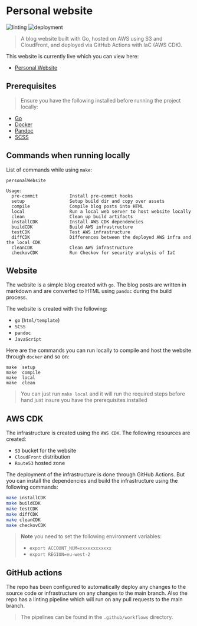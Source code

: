 # Personal website

![linting](https://github.com/nathanberry97/personalWebsite/actions/workflows/lintingPipeline.yml/badge.svg)
![deployment](https://github.com/nathanberry97/personalWebsite/actions/workflows/deploymentPipeline.yml/badge.svg)

> A blog website built with Go, hosted on AWS using S3 and CloudFront, and
> deployed via GitHub Actions with IaC (AWS CDK).

This website is currently live which you can view here:

- [Personal Website](https://nathanberry.co.uk/)

## Prerequisites

> Ensure you have the following installed before running the project locally:

- [Go](https://go.dev/)
- [Docker](https://www.docker.com/)
- [Pandoc](https://pandoc.org/)
- [SCSS](https://sass-lang.com/)

## Commands when running locally

List of commands while using `make`:

```
personalWebsite

Usage:
  pre-commit            Install pre-commit hooks
  setup                 Setup build dir and copy over assets
  compile               Compile blog posts into HTML
  local                 Run a local web server to host website locally
  clean                 Clean up build artifacts
  installCDK            Install AWS CDK dependencies
  buildCDK              Build AWS infrastructure
  testCDK               Test AWS infrastructure
  diffCDK               Differences between the deployed AWS infra and the local CDK
  cleanCDK              Clean AWS infrastructure
  checkovCDK            Run Checkov for security analysis of IaC
```

## Website

The website is a simple blog created with `go`. The blog posts are written
in markdown and are converted to HTML using `pandoc` during the build process.

The website is created with the following:

- `go` (`html/template`)
- `SCSS`
- `pandoc`
- `JavaScript`

Here are the commands you can run locally to compile and host the website
through `docker` and so on:

```
make  setup
make  compile
make  local
make  clean
```

> You can just run `make local` and it will run the required steps before hand
> just insure you have the prerequisites installed

## AWS CDK

The infrastructure is created using the `AWS CDK`. The following resources are
created:

-   `S3` bucket for the website
-   `CloudFront` distribution
-   `Route53` hosted zone

The deployment of the infrastructure is done through GitHub Actions. But you
can install the dependencies and build the infrastructure using the following
commands:

```bash
make installCDK
make buildCDK
make testCDK
make diffCDK
make cleanCDK
make checkovCDK
```

> **Note** you need to set the following environment variables:
>
> - `export ACCOUNT_NUM=xxxxxxxxxxxx`
> - `export REGION=eu-west-2`

## GitHub actions

The repo has been configured to automatically deploy any changes to the source
code or infrastructure on any changes to the main branch. Also the repo has
a linting pipeline which will run on any pull requests to the main branch.

> The pipelines can be found in the `.github/workflows` directory.
